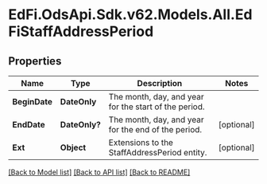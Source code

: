 # EdFi.OdsApi.Sdk.v62.Models.All.EdFiStaffAddressPeriod

## Properties

Name | Type | Description | Notes
------------ | ------------- | ------------- | -------------
**BeginDate** | **DateOnly** | The month, day, and year for the start of the period. | 
**EndDate** | **DateOnly?** | The month, day, and year for the end of the period. | [optional] 
**Ext** | **Object** | Extensions to the StaffAddressPeriod entity. | [optional] 

[[Back to Model list]](../README.md#documentation-for-models) [[Back to API list]](../README.md#documentation-for-api-endpoints) [[Back to README]](../README.md)

